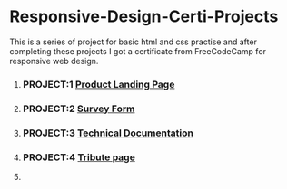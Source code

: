 # Responsive-Design-Certi-Projects
This is a series of project for basic html and css practise and after completing these projects I got a certificate from FreeCodeCamp for responsive web design.

1. ### PROJECT:1 [**Product Landing Page**](https://mo-hit789.github.io/responsive-design-certi-projects/product_landing_page/)  
2. ### PROJECT:2 [**Survey Form**](https://mo-hit789.github.io/responsive-design-certi-projects/survey%20form/)  
3. ### PROJECT:3 [**Technical Documentation**](https://mo-hit789.github.io/responsive-design-certi-projects/technical_document/) 
4. ### PROJECT:4 [**Tribute page**](https://mo-hit789.github.io/responsive-design-certi-projects/tribute%20page/) 
5. 
